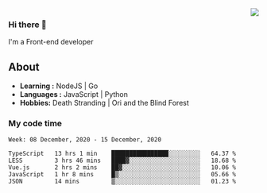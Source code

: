 <img align='right' src="https://github-readme-stats.vercel.app/api?username=strugglebak&show_icons=true">

### Hi there 👋

I'm a Front-end developer

## About

-  **Learning :** NodeJS | Go
-  **Languages :** JavaScript | Python
-  **Hobbies:** Death Stranding | Ori and the Blind Forest

### My code time

<!--START_SECTION:waka-->
```text
Week: 08 December, 2020 - 15 December, 2020

TypeScript   13 hrs 1 min    ████████████████░░░░░░░░░   64.37 % 
LESS         3 hrs 46 mins   ████▓░░░░░░░░░░░░░░░░░░░░   18.68 % 
Vue.js       2 hrs 2 mins    ██▓░░░░░░░░░░░░░░░░░░░░░░   10.06 % 
JavaScript   1 hr 8 mins     █▒░░░░░░░░░░░░░░░░░░░░░░░   05.66 % 
JSON         14 mins         ▒░░░░░░░░░░░░░░░░░░░░░░░░   01.23 % 
```
<!--END_SECTION:waka-->
